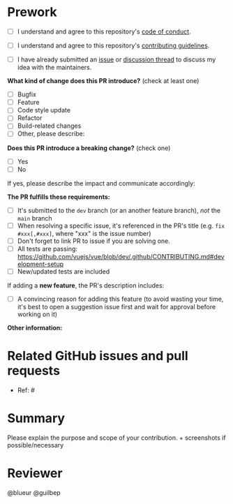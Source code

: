 # Prework

* [ ] I understand and agree to this repository's [code of conduct](https://github.com/EPFL-ENAC/unhcr-geneva-tech-hub-app/blob/main/CODE_OF_CONDUCT.md).
* [ ] I understand and agree to this repository's [contributing guidelines](https://github.com/EPFL-ENAC/unhcr-geneva-tech-hub-app/blob/main/CONTRIBUTING.md).
* [ ] I have already submitted an [issue](https://github.com/EPFL-ENAC/unhcr-geneva-tech-hub-app/issues) or [discussion thread](https://github.com/EPFL-ENAC/unhcr-geneva-tech-hub-app/discussions) to discuss my idea with the maintainers.


<!--
Please make sure to read the Pull Request Guidelines:
https://github.com/EPFL-ENAC/unhcr-geneva-tech-hub-app/blob/main/.github/CONTRIBUTING.md#pull-request-guidelines
-->

<!-- PULL REQUEST TEMPLATE -->
<!-- (Update "[ ]" to "[x]" to check a box) -->

**What kind of change does this PR introduce?** (check at least one)

- [ ] Bugfix
- [ ] Feature
- [ ] Code style update
- [ ] Refactor
- [ ] Build-related changes
- [ ] Other, please describe:

**Does this PR introduce a breaking change?** (check one)

- [ ] Yes
- [ ] No

If yes, please describe the impact and communicate accordingly:

**The PR fulfills these requirements:**

- [ ] It's submitted to the `dev` branch (or an another feature branch), _not_ the `main` branch
- [ ] When resolving a specific issue, it's referenced in the PR's title (e.g. `fix #xxx[,#xxx]`, where "xxx" is the issue number)
- [ ] Don't forget to link PR to issue if you are solving one.
- [ ] All tests are passing: https://github.com/vuejs/vue/blob/dev/.github/CONTRIBUTING.md#development-setup
- [ ] New/updated tests are included

If adding a **new feature**, the PR's description includes:
- [ ] A convincing reason for adding this feature (to avoid wasting your time, it's best to open a suggestion issue first and wait for approval before working on it)

**Other information:**

# Related GitHub issues and pull requests

* Ref: #

# Summary

Please explain the purpose and scope of your contribution. + screenshots if possible/necessary


# Reviewer

@blueur @guilbep